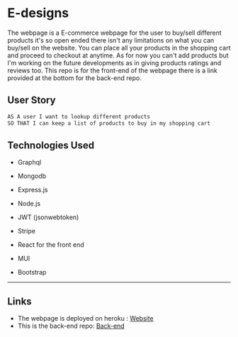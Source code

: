 # E-designs
The webpage is a E-commerce webpage for the user to buy/sell different products it's so open ended there isn't any limitations on what you can buy/sell on the website. You can place all your products in the shopping cart and proceed to checkout at anytime. As for now you can't add products but I'm working on the future developments as in giving products ratings and reviews too. This repo is for the front-end of the webpage there is a link provided at the bottom for the back-end repo.
## User Story 

```md
AS A user I want to lookup different products
SO THAT I can keep a list of products to buy in my shopping cart
```

## Technologies Used

* Graphql
* Mongodb
* Express.js
* Node.js
* JWT (jsonwebtoken)
* Stripe

* React for the front end
* MUI 
* Bootstrap

---

## Links
* The webpage is deployed on heroku : [Website](https://e-designs.herokuapp.com/)
* This is the back-end repo: [Back-end](https://github.com/IzzyKhalifa/e-commerce-backend)